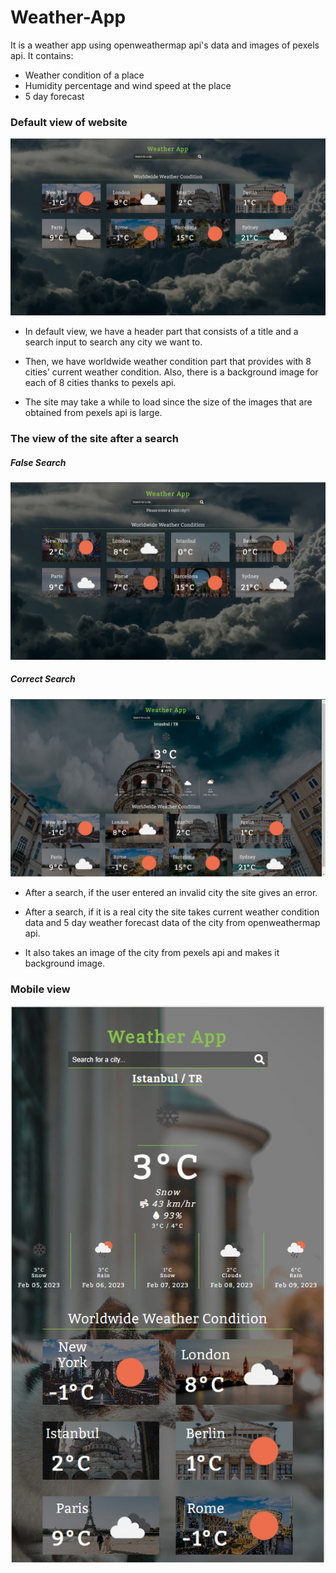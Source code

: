 # Weather-App
It is a weather app using openweathermap api's data and images of pexels api.
It contains:
- Weather condition of a place
- Humidity percentage and wind speed at the place
- 5 day forecast

### Default view of website
<img src="./site-images/default.jpg"></img>


- In default view, we have a header part that consists of a title and a search input to search any city we want to.
  
- Then, we have worldwide weather condition part that provides with 8 cities' current weather condition. Also, there is a background image for each of 8 cities thanks to pexels api.
  
- The site may take a while to load since the size of the images that are obtained from pexels api is large.


### The view of the site after a search

##### False Search
<img src="./site-images/false%20search.jpg"></img>

##### Correct Search
<img  src="./site-images/search2.jpg"></img>


- After a search, if the user entered an invalid city the site gives an error.

- After a search, if it is a real city the site takes current weather condition data and 5 day weather forecast data of the city from openweathermap api.

- It also takes an image of the city from pexels api and makes it background image.

### Mobile view

<img src="./site-images/mobile%20view.jpg"></img>